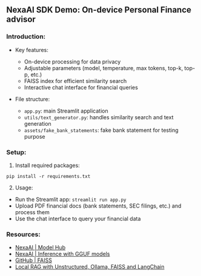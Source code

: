 ## NexaAI SDK Demo: On-device Personal Finance advisor

### Introduction:

- Key features:

  - On-device processing for data privacy
  - Adjustable parameters (model, temperature, max tokens, top-k, top-p, etc.)
  - FAISS index for efficient similarity search
  - Interactive chat interface for financial queries

- File structure:

  - `app.py`: main Streamlit application
  - `utils/text_generator.py`: handles similarity search and text generation
  - `assets/fake_bank_statements`: fake bank statement for testing purpose

### Setup:

1. Install required packages:

```
pip install -r requirements.txt
```

2. Usage:

- Run the Streamlit app: `streamlit run app.py`
- Upload PDF financial docs (bank statements, SEC filings, etc.) and process them
- Use the chat interface to query your financial data

### Resources:

- [NexaAI | Model Hub](https://nexaai.com/models)
- [NexaAI | Inference with GGUF models](https://docs.nexaai.com/sdk/inference/gguf)
- [GitHub | FAISS](https://github.com/facebookresearch/faiss)
- [Local RAG with Unstructured, Ollama, FAISS and LangChain](https://medium.com/@dirakx/local-rag-with-unstructured-ollama-faiss-and-langchain-35e9dfeb56f1)
